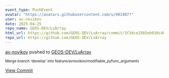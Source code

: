 ```yaml
---
event_type: PushEvent
avatar: "https://avatars.githubusercontent.com/u/981487?"
user: av-novikov
date: 2025-04-25
repo_name: GEOS-DEV/LvArray
html_url: https://github.com/GEOS-DEV/LvArray/commit/3f3dce2502eb930c40f9e52648a972959238294e
repo_url: https://github.com/GEOS-DEV/LvArray
---
```


<a href='https://github.com/av-novikov' target='_blank'>av-novikov</a> pushed to <a href='https://github.com/GEOS-DEV/LvArray' target='_blank'>GEOS-DEV/LvArray</a>

<small>Merge branch 'develop' into feature/avnovikov/modifiable_pyfunc_arguments</small>

<a href='https://github.com/GEOS-DEV/LvArray/commit/3f3dce2502eb930c40f9e52648a972959238294e' target='_blank'>View Commit</a>